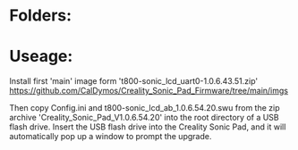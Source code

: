 # __Folders:__


 
# __Useage:__

Install first 'main' image form 't800-sonic_lcd_uart0-1.0.6.43.51.zip'
https://github.com/CalDymos/Creality_Sonic_Pad_Firmware/tree/main/imgs

Then copy Config.ini and t800-sonic_lcd_ab_1.0.6.54.20.swu from the zip archive 'Creality_Sonic_Pad_V1.0.6.54.20'
into the root directory of a USB flash drive. 
Insert the USB flash drive into the Creality Sonic Pad, and it will automatically pop up a window to prompt the upgrade.

 
